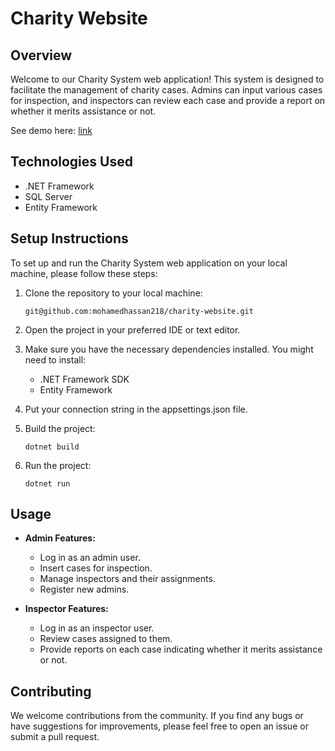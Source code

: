 # Charity Website

## Overview
Welcome to our Charity System web application! This system is designed to facilitate the management of charity cases. Admins can input various cases for inspection, and inspectors can review each case and provide a report on whether it merits assistance or not.

See demo here: [link](https://github.com/mohamedhassan218/charity-website/blob/main/SDProject/Demo.gif)


## Technologies Used
- .NET Framework
- SQL Server
- Entity Framework

## Setup Instructions
To set up and run the Charity System web application on your local machine, please follow these steps:

1. Clone the repository to your local machine:

   ```
   git@github.com:mohamedhassan218/charity-website.git
   ```

2. Open the project in your preferred IDE or text editor.

3. Make sure you have the necessary dependencies installed. You might need to install:
   - .NET Framework SDK
   - Entity Framework

4. Put your connection string in the appsettings.json file.

5. Build the project:

   ```
   dotnet build
   ```

6. Run the project:

   ```
   dotnet run
   ```


## Usage
- **Admin Features:**
  - Log in as an admin user.
  - Insert cases for inspection.
  - Manage inspectors and their assignments.
  - Register new admins.

- **Inspector Features:**
  - Log in as an inspector user.
  - Review cases assigned to them.
  - Provide reports on each case indicating whether it merits assistance or not.


## Contributing
We welcome contributions from the community. If you find any bugs or have suggestions for improvements, please feel free to open an issue or submit a pull request.